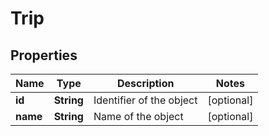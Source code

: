 
# Trip

## Properties
Name | Type | Description | Notes
------------ | ------------- | ------------- | -------------
**id** | **String** | Identifier of the object |  [optional]
**name** | **String** | Name of the object |  [optional]



